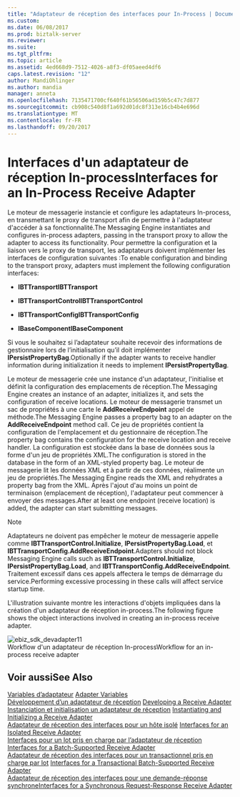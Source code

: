 ```yaml
---
title: "Adaptateur de réception des interfaces pour In-Process | Documents Microsoft"
ms.custom: 
ms.date: 06/08/2017
ms.prod: biztalk-server
ms.reviewer: 
ms.suite: 
ms.tgt_pltfrm: 
ms.topic: article
ms.assetid: 4ed668d9-7512-4026-a8f3-df05aeed4df6
caps.latest.revision: "12"
author: MandiOhlinger
ms.author: mandia
manager: anneta
ms.openlocfilehash: 7135471700cf640f61b56506ad159b5c47c7d877
ms.sourcegitcommit: cb908c540d8f1a692d01dc8f313e16cb4b4e696d
ms.translationtype: MT
ms.contentlocale: fr-FR
ms.lasthandoff: 09/20/2017
---
```

# <a name="interfaces-for-an-in-process-receive-adapter"></a><span data-ttu-id="d7096-102">Interfaces d'un adaptateur de réception In-process</span><span class="sxs-lookup"><span data-stu-id="d7096-102">Interfaces for an In-Process Receive Adapter</span></span>
<span data-ttu-id="d7096-103">Le moteur de messagerie instancie et configure les adaptateurs In-process, en transmettant le proxy de transport afin de permettre à l'adaptateur d'accéder à sa fonctionnalité.</span><span class="sxs-lookup"><span data-stu-id="d7096-103">The Messaging Engine instantiates and configures in-process adapters, passing in the transport proxy to allow the adapter to access its functionality.</span></span> <span data-ttu-id="d7096-104">Pour permettre la configuration et la liaison vers le proxy de transport, les adaptateurs doivent implémenter les interfaces de configuration suivantes :</span><span class="sxs-lookup"><span data-stu-id="d7096-104">To enable configuration and binding to the transport proxy, adapters must implement the following configuration interfaces:</span></span>  
  
-   <span data-ttu-id="d7096-105">**IBTTransport**</span><span class="sxs-lookup"><span data-stu-id="d7096-105">**IBTTransport**</span></span>  
  
-   <span data-ttu-id="d7096-106">**IBTTransportControl**</span><span class="sxs-lookup"><span data-stu-id="d7096-106">**IBTTransportControl**</span></span>  
  
-   <span data-ttu-id="d7096-107">**IBTTransportConfig**</span><span class="sxs-lookup"><span data-stu-id="d7096-107">**IBTTransportConfig**</span></span>  
  
-   <span data-ttu-id="d7096-108">**IBaseComponent**</span><span class="sxs-lookup"><span data-stu-id="d7096-108">**IBaseComponent**</span></span>  
  
 <span data-ttu-id="d7096-109">Si vous le souhaitez si l’adaptateur souhaite recevoir des informations de gestionnaire lors de l’initialisation qu’il doit implémenter **IPersistPropertyBag**.</span><span class="sxs-lookup"><span data-stu-id="d7096-109">Optionally if the adapter wants to receive handler information during initialization it needs to implement **IPersistPropertyBag**.</span></span>  
  
 <span data-ttu-id="d7096-110">Le moteur de messagerie crée une instance d'un adaptateur, l'initialise et définit la configuration des emplacements de réception.</span><span class="sxs-lookup"><span data-stu-id="d7096-110">The Messaging Engine creates an instance of an adapter, initializes it, and sets the configuration of receive locations.</span></span> <span data-ttu-id="d7096-111">Le moteur de messagerie transmet un sac de propriétés à une carte le **AddReceiveEndpoint** appel de méthode.</span><span class="sxs-lookup"><span data-stu-id="d7096-111">The Messaging Engine passes a property bag to an adapter on the **AddReceiveEndpoint** method call.</span></span> <span data-ttu-id="d7096-112">Ce jeu de propriétés contient la configuration de l'emplacement et du gestionnaire de réception.</span><span class="sxs-lookup"><span data-stu-id="d7096-112">The property bag contains the configuration for the receive location and receive handler.</span></span> <span data-ttu-id="d7096-113">La configuration est stockée dans la base de données sous la forme d'un jeu de propriétés XML.</span><span class="sxs-lookup"><span data-stu-id="d7096-113">The configuration is stored in the database in the form of an XML-styled property bag.</span></span> <span data-ttu-id="d7096-114">Le moteur de messagerie lit les données XML et à partir de ces données, réalimente un jeu de propriétés.</span><span class="sxs-lookup"><span data-stu-id="d7096-114">The Messaging Engine reads the XML and rehydrates a property bag from the XML.</span></span> <span data-ttu-id="d7096-115">Après l'ajout d'au moins un point de terminaison (emplacement de réception), l'adaptateur peut commencer à envoyer des messages.</span><span class="sxs-lookup"><span data-stu-id="d7096-115">After at least one endpoint (receive location) is added, the adapter can start submitting messages.</span></span>  
  
> [!NOTE]
>  <span data-ttu-id="d7096-116">Adaptateurs ne doivent pas empêcher le moteur de messagerie appelle comme **IBTTransportControl.Initialize**, **IPersistPropertyBag.Load**, et **IBTTransportConfig.AddReceiveEndpoint**.</span><span class="sxs-lookup"><span data-stu-id="d7096-116">Adapters should not block Messaging Engine calls such as **IBTTransportControl.Initialize**, **IPersistPropertyBag.Load**, and **IBTTransportConfig.AddReceiveEndpoint**.</span></span> <span data-ttu-id="d7096-117">Traitement excessif dans ces appels affectera le temps de démarrage du service.</span><span class="sxs-lookup"><span data-stu-id="d7096-117">Performing excessive processing in these calls will affect service startup time.</span></span>  
  
 <span data-ttu-id="d7096-118">L'illustration suivante montre les interactions d'objets impliquées dans la création d'un adaptateur de réception in-process.</span><span class="sxs-lookup"><span data-stu-id="d7096-118">The following figure shows the object interactions involved in creating an in-process receive adapter.</span></span>  
  
 ![](../core/media/ebiz-sdk-devadapter11.gif "ebiz_sdk_devadapter11")  
<span data-ttu-id="d7096-119">Workflow d'un adaptateur de réception In-process</span><span class="sxs-lookup"><span data-stu-id="d7096-119">Workflow for an in-process receive adapter</span></span>  
  
## <a name="see-also"></a><span data-ttu-id="d7096-120">Voir aussi</span><span class="sxs-lookup"><span data-stu-id="d7096-120">See Also</span></span>  
 <span data-ttu-id="d7096-121">[Variables d’adaptateur](../core/adapter-variables.md) </span><span class="sxs-lookup"><span data-stu-id="d7096-121">[Adapter Variables](../core/adapter-variables.md) </span></span>  
 <span data-ttu-id="d7096-122">[Développement d’un adaptateur de réception](../core/developing-a-receive-adapter.md) </span><span class="sxs-lookup"><span data-stu-id="d7096-122">[Developing a Receive Adapter](../core/developing-a-receive-adapter.md) </span></span>  
 <span data-ttu-id="d7096-123">[Instanciation et initialisation un adaptateur de réception](../core/instantiating-and-initializing-a-receive-adapter.md) </span><span class="sxs-lookup"><span data-stu-id="d7096-123">[Instantiating and Initializing a Receive Adapter](../core/instantiating-and-initializing-a-receive-adapter.md) </span></span>  
 <span data-ttu-id="d7096-124">[Adaptateur de réception des interfaces pour un hôte isolé](../core/interfaces-for-an-isolated-receive-adapter.md) </span><span class="sxs-lookup"><span data-stu-id="d7096-124">[Interfaces for an Isolated Receive Adapter](../core/interfaces-for-an-isolated-receive-adapter.md) </span></span>  
 <span data-ttu-id="d7096-125">[Interfaces pour un lot pris en charge par l’adaptateur de réception](../core/interfaces-for-a-batch-supported-receive-adapter.md) </span><span class="sxs-lookup"><span data-stu-id="d7096-125">[Interfaces for a Batch-Supported Receive Adapter](../core/interfaces-for-a-batch-supported-receive-adapter.md) </span></span>  
 <span data-ttu-id="d7096-126">[Adaptateur de réception des interfaces pour un transactionnel pris en charge par lot](../core/interfaces-for-a-transactional-batch-supported-receive-adapter.md) </span><span class="sxs-lookup"><span data-stu-id="d7096-126">[Interfaces for a Transactional Batch-Supported Receive Adapter](../core/interfaces-for-a-transactional-batch-supported-receive-adapter.md) </span></span>  
 [<span data-ttu-id="d7096-127">Adaptateur de réception des interfaces pour une demande-réponse synchrone</span><span class="sxs-lookup"><span data-stu-id="d7096-127">Interfaces for a Synchronous Request-Response Receive Adapter</span></span>](../core/interfaces-for-a-synchronous-request-response-receive-adapter.md)
